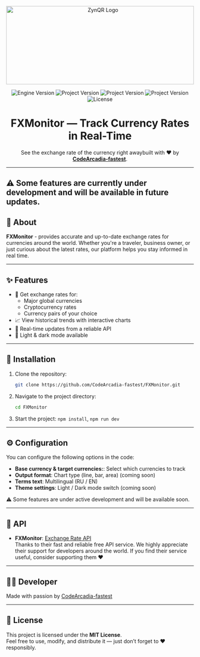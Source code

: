 
<p align="center">
    <img src="https://i.postimg.cc/3N0LR7TP/Logopit-1748451120666.jpg" alt="ZynQR Logo" width="100%" height="210" style="   object-fit: cover;">
</p>

<p align="center">
    <img src="https://img.shields.io/badge/Engine-2025.5-blueviolet" alt="Engine Version">
    <img src="https://img.shields.io/badge/Version-1.0.0(beta)-blue" alt="Project Version">
    <img src="https://img.shields.io/badge/Provisions-Not ready-yellow" alt="Project Version">
    <img src="https://img.shields.io/badge/Status-Development-red" alt="Project Version">
    <img src="https://img.shields.io/badge/License-MIT-success" alt="License">
</p>

<h1 align="center">FXMonitor — Track Currency Rates in Real-Time</h1>

<p align="center">
   See the exchange rate of the currency right awaybuilt with ❤️ by <strong><a href="https://github.com/CodeArcadia-fastest">CodeArcadia-fastest</a></strong>.
</p>

---

## ⚠️ Some features are currently under development and will be available in future updates.


## 📌 About

**FXMonitor** - provides accurate and up-to-date exchange rates for currencies around the world. Whether you're a traveler, business owner, or just curious about the latest rates, our platform helps you stay informed in real time.

---

## ✨ Features

- 💱 Get exchange rates for:
  - Major global currencies
  - Cryptocurrency rates
  - Currency pairs of your choice
- 📈 View historical trends with interactive charts
- 🔄 Real-time updates from a reliable API
- 🎨 Light & dark mode available

---

## 🚀 Installation

1. Clone the repository:
   ```bash
   git clone https://github.com/CodeArcadia-fastest/FXMonitor.git
   ```

2. Navigate to the project directory:
   ```bash
   cd FXMonitor
   ```

3. Start the project:
   `npm install`,
   `npm run dev`

---

## ⚙️ Configuration

You can configure the following options in the code:

- **Base currency & target currencies:**: Select which currencies to track
- **Output format**: Chart type (line, bar, area) (coming soon)
- **Terms text**: Multilingual (RU / EN)
- **Theme settings**: Light / Dark mode switch (coming soon)

⚠️ Some features are under active development  and will be available soon.

---

## 🙏 API

- **FXMonitor**: [Exchange Rate API]( https://www.exchangerate-api.com)  
Thanks to their fast and reliable free API service.
We highly appreciate their support for developers around the world.
If you find their service useful, consider supporting them ❤️

---

## 🧑‍💻 Developer

Made with passion by [CodeArcadia-fastest](https://github.com/CodeArcadia-fastest)

---

## 📜 License

This project is licensed under the **MIT License**.  
Feel free to use, modify, and distribute it — just don’t forget to ❤️ responsibly.
